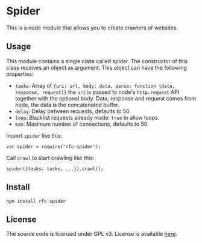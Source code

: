 # Spider

This is a node module that allows you to create crawlers of websites.

## Usage

This module contains a single class called spider. The constructor of this class receives an object as argument. This object can have the following properties:

* `tasks`: Array of `{uri: url, body: data, parse: function (data, response, request)}` the `uri` is passed to node's `http.request` API together with the optional body. Data, response and request comes from node, the data is the concatenated buffer.
* `delay`: Delay between requests, defaults to 50.
* `loop`: Blacklist requests already made. `true` to allow loops.
* `max`: Maximum number of connections, defaults to 50.

Import `spider` like this:

    var spider = require("rfc-spider");

Call `crawl` to start crawling like this:

    spider({tasks: tasks, ...}).crawl();

## Install

    npm install rfc-spider

## License

The source code is licensed under GPL v3. License is available [here](/LICENSE.md).
